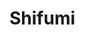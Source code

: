 # Shifumi
<a href="https://zupimages.net/viewer.php?id=20/41/33sp.png"><img src="https://zupimages.net/up/20/41/33sp.png" alt="" /></a>
